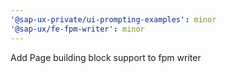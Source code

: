 ```yaml
---
'@sap-ux-private/ui-prompting-examples': minor
'@sap-ux/fe-fpm-writer': minor
---
```


Add Page building block support to fpm writer
